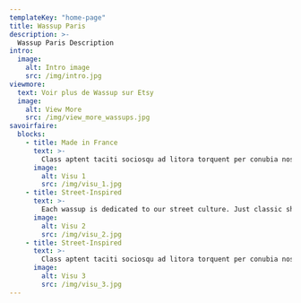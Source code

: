 ```yaml
---
templateKey: "home-page"
title: Wassup Paris
description: >-
  Wassup Paris Description
intro:
  image:
    alt: Intro image
    src: /img/intro.jpg
viewmore:
  text: Voir plus de Wassup sur Etsy
  image:
    alt: View More
    src: /img/view_more_wassups.jpg
savoirfaire:
  blocks:
    - title: Made in France
      text: >-
        Class aptent taciti sociosqu ad litora torquent per conubia nostra, per inceptos himenaeos. Mauris condimentum enim at mattis volutpat.
      image: 
        alt: Visu 1
        src: /img/visu_1.jpg
    - title: Street-Inspired
      text: >-
        Each wassup is dedicated to our street culture. Just classic shit. Nothing more.
      image: 
        alt: Visu 2
        src: /img/visu_2.jpg
    - title: Street-Inspired
      text: >-
        Class aptent taciti sociosqu ad litora torquent per conubia nostra, per inceptos himenaeos. Mauris condimentum enim at mattis volutpat.
      image: 
        alt: Visu 3
        src: /img/visu_3.jpg
---
```

